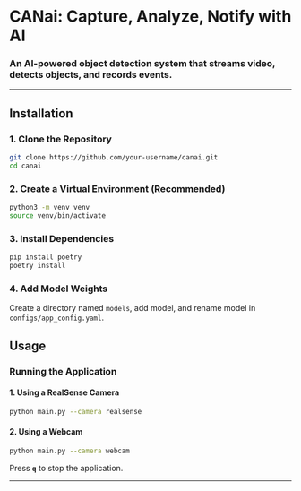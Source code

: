 # CANai: Capture, Analyze, Notify with AI
### An AI-powered object detection system that streams video, detects objects, and records events.

---

## Installation

### 1. Clone the Repository

```sh
git clone https://github.com/your-username/canai.git
cd canai
```

### 2. Create a Virtual Environment (Recommended)

```sh
python3 -m venv venv
source venv/bin/activate
```

### 3. Install Dependencies

```sh
pip install poetry
poetry install
```

### 4. Add Model Weights

Create a directory named `models`, add model, and rename model in `configs/app_config.yaml`.

## Usage

### Running the Application

#### **1. Using a RealSense Camera**
```sh
python main.py --camera realsense
```

#### **2. Using a Webcam**
```sh
python main.py --camera webcam
```

Press **`q`** to stop the application.

---
